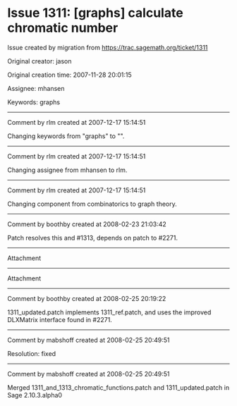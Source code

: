 # Issue 1311: [graphs] calculate chromatic number

Issue created by migration from https://trac.sagemath.org/ticket/1311

Original creator: jason

Original creation time: 2007-11-28 20:01:15

Assignee: mhansen

Keywords: graphs




---

Comment by rlm created at 2007-12-17 15:14:51

Changing keywords from "graphs" to "".


---

Comment by rlm created at 2007-12-17 15:14:51

Changing assignee from mhansen to rlm.


---

Comment by rlm created at 2007-12-17 15:14:51

Changing component from combinatorics to graph theory.


---

Comment by boothby created at 2008-02-23 21:03:42

Patch resolves this and #1313, depends on patch to #2271.


---

Attachment


---

Attachment


---

Comment by boothby created at 2008-02-25 20:19:22

1311_updated.patch implements 1311_ref.patch, and uses the improved DLXMatrix interface found in #2271.


---

Comment by mabshoff created at 2008-02-25 20:49:51

Resolution: fixed


---

Comment by mabshoff created at 2008-02-25 20:49:51

Merged 1311_and_1313_chromatic_functions.patch and 1311_updated.patch in Sage 2.10.3.alpha0
